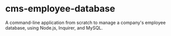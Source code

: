 # cms-employee-database
A command-line application from scratch to manage a company's employee database, using Node.js, Inquirer, and MySQL.
